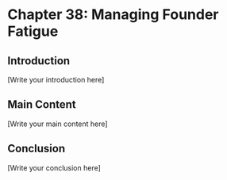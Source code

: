 # Chapter 38: Managing Founder Fatigue

## Introduction

[Write your introduction here]

## Main Content

[Write your main content here]

## Conclusion

[Write your conclusion here]